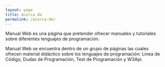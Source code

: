 ```yaml
---
layout: page
title: Acerca de
permalink: /acerca-de/
---
```



Manual Web es una página que pretender ofrecer manuales y tutoriales sobre diferentes lenguajes de programación.

Manual Web se encuentra dentro de un grupo de páginas las cuales ofrecen material didáctico sobre los lenguajes de programación: Linea de Código, Dudas de Programación, Test de Programación y W3Api.
